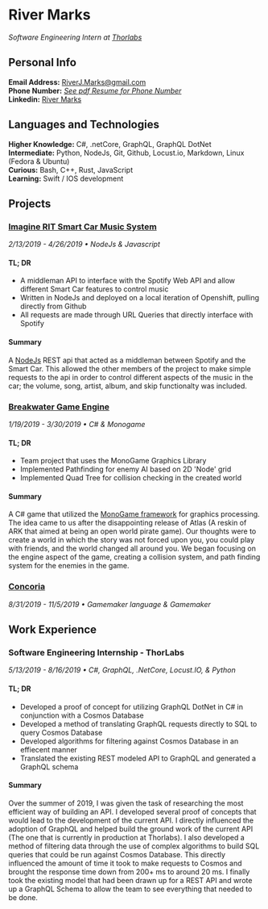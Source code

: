 # River Marks
*Software Engineering Intern at [Thorlabs](https://www.thorlabs.com/)*
## Personal Info

**Email Address:** RiverJ.Marks@gmail.com <br>
**Phone Number:** [*See pdf Resume for Phone Number*](https://github.com/rmarks6767/Resume/blob/master/River-Marks-Resume.pdf) <br>
**Linkedin:** [River Marks](https://www.linkedin.com/in/rivermarks/)

## Languages and Technologies
**Higher Knowledge:** C#, .netCore, GraphQL, GraphQL DotNet <br>
**Intermediate:** Python, NodeJs, Git, Github, Locust.io, Markdown, Linux (Fedora & Ubuntu) <br>
**Curious:** Bash, C++, Rust, JavaScript <br>
**Learning:** Swift / IOS development <br>

## Projects

### [Imagine RIT Smart Car Music System](https://github.com/rmarks6767/music-system) <br> 
*2/13/2019 - 4/26/2019 &bull; NodeJs & Javascript*<br>
#### TL; DR
* A middleman API to interface with the Spotify Web API and allow different Smart Car features to control music
* Written in NodeJs and deployed on a local iteration of Openshift, pulling directly from Github
* All requests are made through URL Queries that directly interface with Spotify
#### Summary
A [NodeJs](https://nodejs.org/) REST api that acted as a middleman between Spotify and the Smart Car.  This allowed the other members of the project to make simple requests to the api in order to control different aspects of the music in the car; the volume, song, artist, album, and skip functionalty was included.   <br> 

### [Breakwater Game Engine](https://github.com/rmarks6767/Breakwater) <br>
*1/19/2019 - 3/30/2019 &bull; C# & Monogame*<br>
#### TL; DR
* Team project that uses the MonoGame Graphics Library
* Implemented Pathfinding for enemy AI based on 2D 'Node' grid
* Implemented Quad Tree for collision checking in the created world
#### Summary
A C# game that utilized the [MonoGame framework](http://www.monogame.net/) for graphics processing.  The idea came to us after the disappointing release of Atlas (A reskin of ARK that aimed at being an open world pirate game).  Our thoughts were to create a world in which the story was not forced upon you, you could play with friends, and the world changed all around you.  We began focusing on the engine aspect of the game, creating a collision system, and path finding system for the enemies in the game.  <br>  

### [Concoria](https://github.com/rmarks6767/Concoria) <br>
*8/31/2019 - 11/5/2019 &bull; Gamemaker language & Gamemaker*<br>

## Work Experience 
### Software Engineering Internship - ThorLabs
*5/13/2019 - 8/16/2019 &bull; C#, GraphQL, .NetCore, Locust.IO, & Python*
#### TL; DR
* Developed a proof of concept for utilizing GraphQL DotNet in C# in conjunction with a Cosmos Database
* Developed a method of translating GraphQL requests directly to SQL to query Cosmos Database
* Developed algorithms for filtering against Cosmos Database in an effiecent manner
* Translated the existing REST modeled API to GraphQL and generated a GraphQL schema
#### Summary
Over the summer of 2019, I was given the task of researching the most efficient way of building an API.  I developed several proof of concepts that would lead to the development of the current API.  I directly influenced the adoption of GraphQL and helped build the ground work of the current API (The one that is currently in production at Thorlabs). I also developed a method of filtering data through the use of complex algorithms to build SQL queries that could be run against Cosmos Database.  This directly influenced the amount of time it took to make requests to Cosmos and brought the response time down from 200+ ms to around 20 ms.  I finally took the existing model that had been drawn up for a REST API and wrote up a GraphQL Schema to allow the team to see everything that needed to be done.
